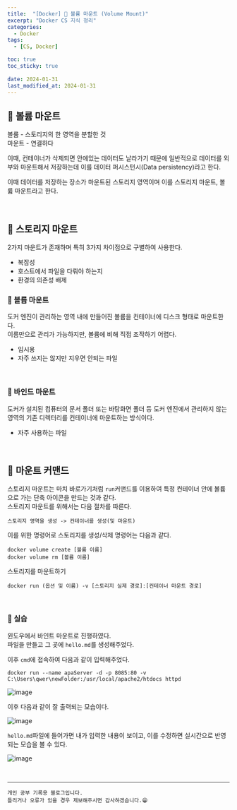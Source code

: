 ```yaml
---
title:  "[Docker] 🐋 볼륨 마운트 (Volume Mount)"
excerpt: "Docker CS 지식 정리"
categories:
  - Docker
tags:
  - [CS, Docker]

toc: true
toc_sticky: true
 
date: 2024-01-31
last_modified_at: 2024-01-31
---
```


## 📖 볼륨 마운트

볼륨 - 스토리지의 한 영역을 분할한 것  
마운트 - 연결하다  

이때, 컨테이너가 삭제되면 안에있는 데이터도 날라가기 때문에 일반적으로 데이터를 외부와 마운트해서 저장하는데 이를 데이터 퍼시스턴시(Data persistency)라고 한다.  

이때 데이터를 저장하는 장소가 마운트된 스토리지 영역이며 이를 스토리지 마운트, 볼륨 마운트라고 한다.  

<br>

## 📖 스토리지 마운트   

2가지 마운트가 존재하며 특히 3가지 차이점으로 구별하여 사용한다.  
 - 복잡성
 - 호스트에서 파일을 다뤄야 하는지
 - 환경의 의존성 배제

### 🍄 볼륨 마운트

도커 엔진이 관리하는 영역 내에 만들어진 볼륨을 컨테이너에 디스크 형태로 마운트한다.  
이름만으로 관리가 가능하지만, 볼륨에 비해 직접 조작하기 어렵다.  
 - 임시용
 - 자주 쓰지는 않지만 지우면 안되는 파일

<br>

### 🍄 바인드 마운트

도커가 설치된 컴퓨터의 문서 폴더 또는 바탕화면 폴더 등 도커 엔진에서 관리하지 않는 영역의 기존 디렉터리를 컨테이너에 마운트하는 방식이다.  
 - 자주 사용하는 파일

<br>

## 📖 마운트 커맨드

스토리지 마운트는 마치 바로가기처럼 `run`커맨드를 이용하여 특정 컨테이너 안에 볼륨으로 가는 단축 아이콘을 만드는 것과 같다.  
스토리지 마운트를 위해서는 다음 절차를 따른다.  

`스토리지 영역을 생성 -> 컨테이너를 생성(및 마운트) ` 

이를 위한 명령어로 스토리지를 생성/삭제 명령어는 다음과 같다.  

```
docker volume create [볼륨 이름]
docker volume rm [볼륨 이름]
```

스토리지를 마운트하기

```
docker run (옵션 및 이름) -v [스토리지 실제 경로]:[컨테이너 마운트 경로]
```

<br>

### 🍄 실습

윈도우에서 바인트 마운트로 진행하였다.  
파일을 만들고 그 곳에 `hello.md`를 생성해주었다.  

이후 `cmd`에 접속하여 다음과 같이 입력해주었다.  

`docker run --name apaServer -d -p 8085:80 -v C:\Users\qwer\newFolder:/usr/local/apache2/htdocs httpd`

![image](https://github.com/yyechan0602/yyechan0602.github.io/assets/37824506/296671a8-5b73-4a68-85bd-596276086ec0)

이후 다음과 같이 잘 출력되는 모습이다.  

![image](https://github.com/yyechan0602/yyechan0602.github.io/assets/37824506/a556fda8-cce4-417c-bbe3-a897544c5fcc)

`hello.md`파일에 들어가면 내가 입력한 내용이 보이고, 이를 수정하면 실시간으로 반영되는 모습을 볼 수 있다.  

![image](https://github.com/yyechan0602/yyechan0602.github.io/assets/37824506/11ff7604-f097-4995-bba6-9c94a7bc4878)


<br>

***
    개인 공부 기록용 블로그입니다.
    틀리거나 오류가 있을 경우 제보해주시면 감사하겠습니다.😁
